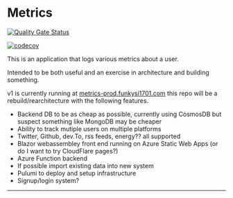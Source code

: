 # Metrics

[![Quality Gate Status](https://sonarcloud.io/api/project_badges/measure?project=funkysi1701_Metrics&metric=alert_status)](https://sonarcloud.io/summary/new_code?id=funkysi1701_Metrics)

[![codecov](https://codecov.io/gh/funkysi1701/Metrics/branch/develop/graph/badge.svg?token=HPYqPbjhPQ)](https://codecov.io/gh/funkysi1701/Metrics)

This is an application that logs various metrics about a user. 

Intended to be both useful and an exercise in architecture and building something.

v1 is currently running at [metrics-prod.funkysi1701.com](https://metrics-prod.funkysi1701.com/) this repo will be a rebuild/rearchitecture with the following features.

- Backend DB to be as cheap as possible, currently using CosmosDB but suspect something like MongoDB may be cheaper
- Ability to track mutiple users on multiple platforms
- Twitter, Github, dev.To, rss feeds, energy?? all supported
- Blazor webassembley front end running on Azure Static Web Apps (or do I want to try CloudFlare pages?)
- Azure Function backend
- If possible import existing data into new system
- Pulumi to deploy and setup infrastructure
- Signup/login system?

---
